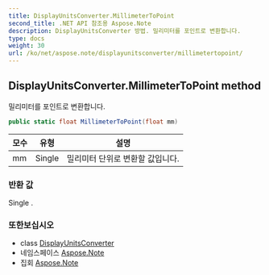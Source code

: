 ```yaml
---
title: DisplayUnitsConverter.MillimeterToPoint
second_title: .NET API 참조용 Aspose.Note
description: DisplayUnitsConverter 방법. 밀리미터를 포인트로 변환합니다.
type: docs
weight: 30
url: /ko/net/aspose.note/displayunitsconverter/millimetertopoint/
---
```

## DisplayUnitsConverter.MillimeterToPoint method

밀리미터를 포인트로 변환합니다.

```csharp
public static float MillimeterToPoint(float mm)
```

| 모수 | 유형 | 설명 |
| --- | --- | --- |
| mm | Single | 밀리미터 단위로 변환할 값입니다. |

### 반환 값

Single .

### 또한보십시오

* class [DisplayUnitsConverter](../)
* 네임스페이스 [Aspose.Note](../../displayunitsconverter/)
* 집회 [Aspose.Note](../../../)


